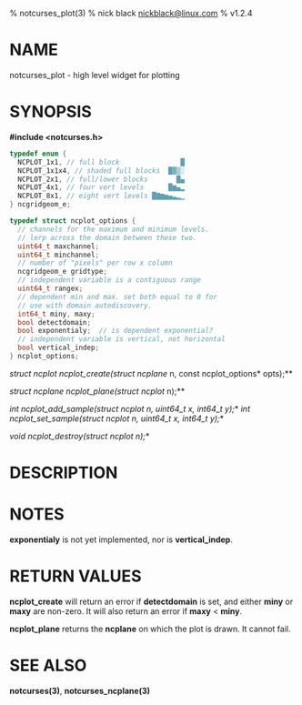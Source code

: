 % notcurses_plot(3)
% nick black <nickblack@linux.com>
% v1.2.4

# NAME

notcurses_plot - high level widget for plotting

# SYNOPSIS

**#include <notcurses.h>**

```c
typedef enum {
  NCPLOT_1x1, // full block               █
  NCPLOT_1x1x4, // shaded full blocks  █▓▒░
  NCPLOT_2x1, // full/lower blocks       █▄
  NCPLOT_4x1, // four vert levels      █▆▄▂
  NCPLOT_8x1, // eight vert levels █▇▆▅▄▃▂▁
} ncgridgeom_e;

typedef struct ncplot_options {
  // channels for the maximum and minimum levels.
  // lerp across the domain between these two.
  uint64_t maxchannel;
  uint64_t minchannel;
  // number of "pixels" per row x column
  ncgridgeom_e gridtype;
  // independent variable is a contiguous range
  uint64_t rangex;
  // dependent min and max. set both equal to 0 for
  // use with domain autodiscovery.
  int64_t miny, maxy;
  bool detectdomain;
  bool exponentialy;  // is dependent exponential?
  // independent variable is vertical, not horizontal
  bool vertical_indep;
} ncplot_options;
```

**struct ncplot* ncplot_create(struct ncplane* n, const ncplot_options* opts);**

**struct ncplane* ncplot_plane(struct ncplot* n);**

**int ncplot_add_sample(struct ncplot* n, uint64_t x, int64_t y);**
**int ncplot_set_sample(struct ncplot* n, uint64_t x, int64_t y);**

**void ncplot_destroy(struct ncplot* n);**

# DESCRIPTION

# NOTES

**exponentialy** is not yet implemented, nor is **vertical_indep**.

# RETURN VALUES

**ncplot_create** will return an error if **detectdomain** is set, and either
**miny** or **maxy** are non-zero. It will also return an error if
**maxy** < **miny**.

**ncplot_plane** returns the **ncplane** on which the plot is drawn. It cannot
fail.

# SEE ALSO

**notcurses(3)**,
**notcurses_ncplane(3)**
